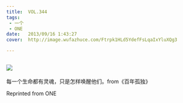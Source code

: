 ```yaml
---
title:	VOL.344
tags:
 - 一个
 - ONE
date:	2013/09/16 1:43:27
cover:	http://image.wufazhuce.com/Ftrpk1HLd5YdefFsLqaIxYluXQg3

---
```

![](http://image.wufazhuce.com/Ftrpk1HLd5YdefFsLqaIxYluXQg3)
---

每一个生命都有灵魂，只是怎样唤醒他们。from《百年孤独》
 
Reprinted from ONE
